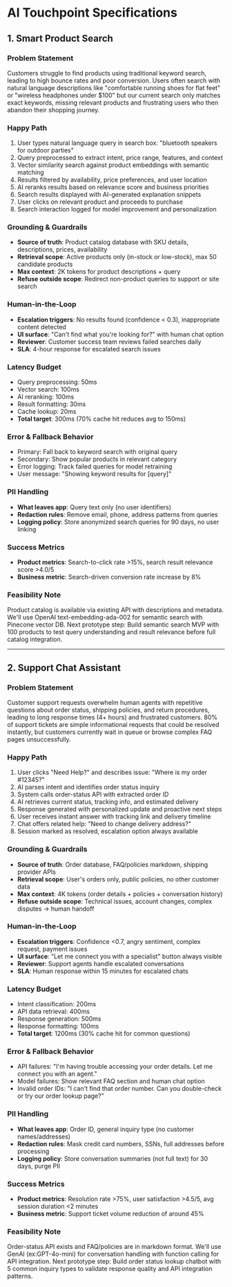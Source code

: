 # AI Touchpoint Specifications

## 1. Smart Product Search

### Problem Statement
Customers struggle to find products using traditional keyword search, leading to high bounce rates and poor conversion. Users often search with natural language descriptions like "comfortable running shoes for flat feet" or "wireless headphones under $100" but our current search only matches exact keywords, missing relevant products and frustrating users who then abandon their shopping journey.

### Happy Path
1. User types natural language query in search box: "bluetooth speakers for outdoor parties"
2. Query preprocessed to extract intent, price range, features, and context
3. Vector similarity search against product embeddings with semantic matching
4. Results filtered by availability, price preferences, and user location
5. AI reranks results based on relevance score and business priorities
6. Search results displayed with AI-generated explanation snippets
7. User clicks on relevant product and proceeds to purchase
8. Search interaction logged for model improvement and personalization

### Grounding & Guardrails
- **Source of truth**: Product catalog database with SKU details, descriptions, prices, availability
- **Retrieval scope**: Active products only (in-stock or low-stock), max 50 candidate products
- **Max context**: 2K tokens for product descriptions + query
- **Refuse outside scope**: Redirect non-product queries to support or site search

### Human-in-the-Loop
- **Escalation triggers**: No results found (confidence < 0.3), inappropriate content detected
- **UI surface**: "Can't find what you're looking for?" with human chat option
- **Reviewer**: Customer success team reviews failed searches daily
- **SLA**: 4-hour response for escalated search issues

### Latency Budget
- Query preprocessing: 50ms
- Vector search: 100ms
- AI reranking: 100ms
- Result formatting: 30ms
- Cache lookup: 20ms
- **Total target**: 300ms (70% cache hit reduces avg to 150ms)

### Error & Fallback Behavior
- Primary: Fall back to keyword search with original query
- Secondary: Show popular products in relevant category
- Error logging: Track failed queries for model retraining
- User message: "Showing keyword results for [query]"

### PII Handling
- **What leaves app**: Query text only (no user identifiers)
- **Redaction rules**: Remove email, phone, address patterns from queries
- **Logging policy**: Store anonymized search queries for 90 days, no user linking

### Success Metrics
- **Product metrics**: Search-to-click rate >15%, search result relevance score >4.0/5
- **Business metric**: Search-driven conversion rate increase by 8%

### Feasibility Note
Product catalog is available via existing API with descriptions and metadata. We'll use OpenAI text-embedding-ada-002 for semantic search with Pinecone vector DB. Next prototype step: Build semantic search MVP with 100 products to test query understanding and result relevance before full catalog integration.

---

## 2. Support Chat Assistant

### Problem Statement
Customer support requests overwhelm human agents with repetitive questions about order status, shipping policies, and return procedures, leading to long response times (4+ hours) and frustrated customers. 80% of support tickets are simple informational requests that could be resolved instantly, but customers currently wait in queue or browse complex FAQ pages unsuccessfully.

### Happy Path
1. User clicks "Need Help?" and describes issue: "Where is my order #12345?"
2. AI parses intent and identifies order status inquiry
3. System calls order-status API with extracted order ID
4. AI retrieves current status, tracking info, and estimated delivery
5. Response generated with personalized update and proactive next steps
6. User receives instant answer with tracking link and delivery timeline
7. Chat offers related help: "Need to change delivery address?"
8. Session marked as resolved, escalation option always available

### Grounding & Guardrails
- **Source of truth**: Order database, FAQ/policies markdown, shipping provider APIs
- **Retrieval scope**: User's orders only, public policies, no other customer data
- **Max context**: 4K tokens (order details + policies + conversation history)
- **Refuse outside scope**: Technical issues, account changes, complex disputes → human handoff

### Human-in-the-Loop
- **Escalation triggers**: Confidence <0.7, angry sentiment, complex request, payment issues
- **UI surface**: "Let me connect you with a specialist" button always visible
- **Reviewer**: Support agents handle escalated conversations
- **SLA**: Human response within 15 minutes for escalated chats

### Latency Budget
- Intent classification: 200ms
- API data retrieval: 400ms
- Response generation: 500ms
- Response formatting: 100ms
- **Total target**: 1200ms (30% cache hit for common questions)

### Error & Fallback Behavior
- API failures: "I'm having trouble accessing your order details. Let me connect you with an agent."
- Model failures: Show relevant FAQ section and human chat option
- Invalid order IDs: "I can't find that order number. Can you double-check or try our order lookup page?"

### PII Handling
- **What leaves app**: Order ID, general inquiry type (no customer names/addresses)
- **Redaction rules**: Mask credit card numbers, SSNs, full addresses before processing
- **Logging policy**: Store conversation summaries (not full text) for 30 days, purge PII

### Success Metrics
- **Product metrics**: Resolution rate >75%, user satisfaction >4.5/5, avg session duration <2 minutes
- **Business metric**: Support ticket volume reduction of around 45%

### Feasibility Note
Order-status API exists and FAQ/policies are in markdown format. We'll use GenAI (ex:GPT-4o-mini) for conversation handling with function calling for API integration. Next prototype step: Build order status lookup chatbot with 5 common inquiry types to validate response quality and API integration patterns.

